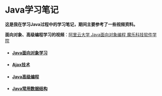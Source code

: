 # Java学习笔记

**这是我在学习Java过程中的学习笔记，期间主要参考了一些视频资料。**

**面向对象、高级编程学习的视频**：[阿里云大学 Java面向对象编程 魔乐科技软件学院](https://developer.aliyun.com/course/1011)

* #### [Java面向对象学习](Java面向对象学习.md)

* #### [Ajax技术](Ajax技术.md)

* #### [Java高级编程](Java高级编程.md)

* #### [Java常用数据结构](Java常用数据结构.md)

